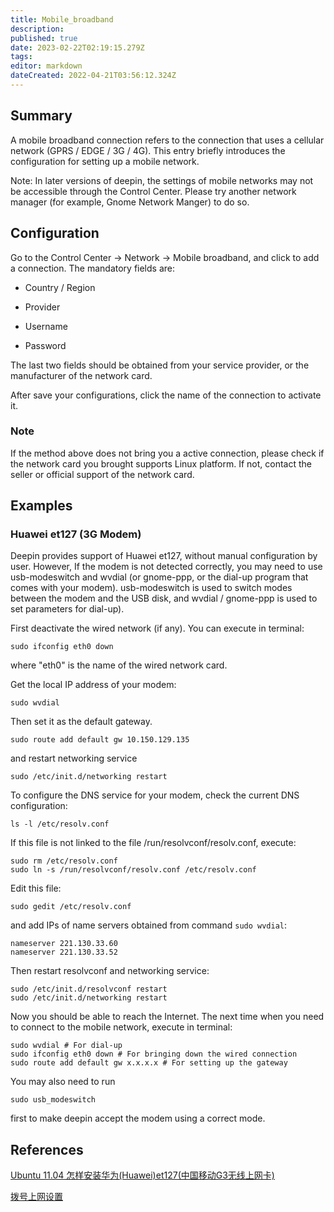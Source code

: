 ```yaml
---
title: Mobile_broadband
description: 
published: true
date: 2023-02-22T02:19:15.279Z
tags: 
editor: markdown
dateCreated: 2022-04-21T03:56:12.324Z
---
```


## Summary

A mobile broadband connection refers to the connection that uses a cellular network (GPRS / EDGE / 3G / 4G). This entry briefly introduces the configuration for setting up a mobile network.

Note: In later versions of deepin, the settings of mobile networks may not be accessible through the Control Center. Please try another network manager (for example, Gnome Network Manger) to do so.

## Configuration

Go to the Control Center -> Network -> Mobile broadband, and click to add a connection. The mandatory fields are:

* Country / Region

* Provider

* Username

* Password

The last two fields should be obtained from your service provider, or the manufacturer of the network card.

After save your configurations, click the name of the connection to activate it.

### Note

If the method above does not bring you a active connection, please check if the network card you brought supports Linux platform. If not, contact the seller or official support of the network card.

## Examples

### Huawei et127 (3G Modem)

Deepin provides support of Huawei et127, without manual configuration by user. However, If the modem is not detected correctly, you may need to use usb-modeswitch and wvdial (or gnome-ppp, or the dial-up program that comes with your modem). usb-modeswitch is used to switch modes between the modem and the USB disk, and wvdial / gnome-ppp is used to set parameters for dial-up).

First deactivate the wired network (if any). You can execute in terminal:

    sudo ifconfig eth0 down

where "eth0" is the name of the wired network card.

Get the local IP address of your modem:

    sudo wvdial

Then set it as the default gateway.

    sudo route add default gw 10.150.129.135

and restart networking service

    sudo /etc/init.d/networking restart

To configure the DNS service for your modem, check the current DNS configuration:

    ls -l /etc/resolv.conf

If this file is not linked to the file /run/resolvconf/resolv.conf, execute:

    sudo rm /etc/resolv.conf
    sudo ln -s /run/resolvconf/resolv.conf /etc/resolv.conf 

Edit this file:

    sudo gedit /etc/resolv.conf

and add IPs of name servers obtained from command `sudo wvdial`:

    nameserver 221.130.33.60
    nameserver 221.130.33.52

Then restart resolvconf and networking service:

    sudo /etc/init.d/resolvconf restart
    sudo /etc/init.d/networking restart

Now you should be able to reach the Internet. The next time when you need to connect to the mobile network, execute in terminal:

    sudo wvdial # For dial-up
    sudo ifconfig eth0 down # For bringing down the wired connection
    sudo route add default gw x.x.x.x # For setting up the gateway

You may also need to run

    sudo usb_modeswitch

first to make deepin accept the modem using a correct mode.

## References

[Ubuntu 11.04 怎样安装华为(Huawei)et127(中国移动G3无线上网卡)](http://zhidao.baidu.com/question/320409484.html)

[拨号上网设置](http://wiki.linuxdeepin.com/index.php/ADSL_%E6%8B%A8%E5%8F%B7%E4%B8%8A%E7%BD%91%E8%AE%BE%E7%BD%AE)
